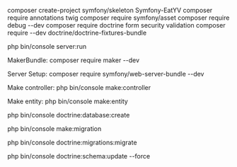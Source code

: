 composer create-project symfony/skeleton Symfony-EatYV
composer require annotations twig
composer require symfony/asset
composer require debug --dev
composer require doctrine form security validation
composer require --dev doctrine/doctrine-fixtures-bundle


php bin/console server:run

MakerBundle:
composer require maker --dev

Server Setup:
composer require symfony/web-server-bundle --dev

Make controller:
php bin/console make:controller

Make entity:
php bin/console make:entity

php bin/console doctrine:database:create

php bin/console make:migration

php bin/console doctrine:migrations:migrate

php bin/console doctrine:schema:update --force

